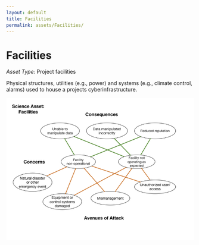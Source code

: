 ```yaml
---
layout: default
title: Facilities
permalink: assets/Facilities/
---
```


# Facilities

*Asset Type:*  Project facilities

Physical structures, utilities (e.g., power) and systems (e.g., climate control, alarms) used to house a projects cyberinfrastructure.

![Facilities](../../diagrams/Facilities.png)